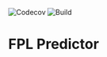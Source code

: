 ![Codecov](https://codecov.io/gh/bjeffrey92/fpl_predictor/branch/main/graph/badge.svg)
![Build](https://github.com/bjeffrey92/fpl_predictor/actions/workflows/poetry-pytest.yml/badge.svg?branch=main)

# FPL Predictor
